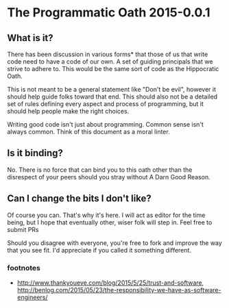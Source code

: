 # The Programmatic Oath 2015-0.0.1

## What is it?
There has been discussion in various forms* that those of us that write code 
need to have a code of our own. A set of guiding principals that we strive to 
adhere to. This would be the same sort of code as the Hippocratic Oath.

This is not meant to be a general statement like "Don't be evil", however it 
should help guide folks toward that end. This should also not be a detailed set 
of rules defining every aspect and process of programming, but it should help 
people make the right choices.

Writing good code isn't just about programming. Common sense isn't always 
common. Think of this document as a moral linter.

## Is it binding?
No. There is no force that can bind you to this oath other than the disrespect 
of your peers should you stray without A Darn Good Reason.

## Can I change the bits I don't like?
Of course you can. That's why it's here. I will act as editor for the time 
being, but I hope that eventually other, wiser folk will step in. Feel free to 
submit PRs

Should you disagree with everyone, you're free to fork and improve the way that 
you see fit. I'd appreciate if you called it something different.

### footnotes
* http://www.thankyoueve.com/blog/2015/5/25/trust-and-software, http://benlog.com/2015/05/23/the-responsibility-we-have-as-software-engineers/
  
